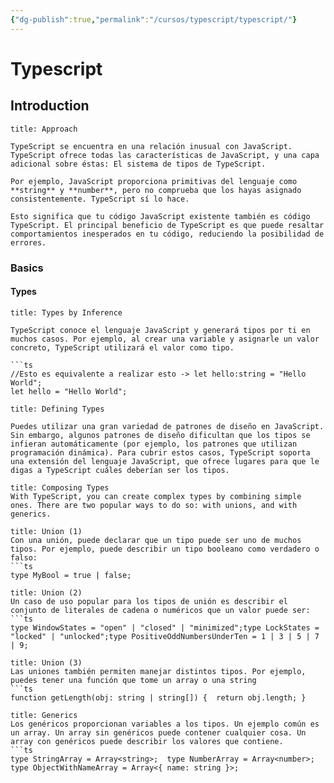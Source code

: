 ```yaml
---
{"dg-publish":true,"permalink":"/cursos/typescript/typescript/"}
---
```


# Typescript
## Introduction
```ad-summary
title: Approach

TypeScript se encuentra en una relación inusual con JavaScript. TypeScript ofrece todas las características de JavaScript, y una capa adicional sobre éstas: El sistema de tipos de TypeScript.

Por ejemplo, JavaScript proporciona primitivas del lenguaje como **string** y **number**, pero no comprueba que los hayas asignado consistentemente. TypeScript sí lo hace.

Esto significa que tu código JavaScript existente también es código TypeScript. El principal beneficio de TypeScript es que puede resaltar comportamientos inesperados en tu código, reduciendo la posibilidad de errores.

```
### Basics
#### Types
```ad-todo
title: Types by Inference

TypeScript conoce el lenguaje JavaScript y generará tipos por ti en muchos casos. Por ejemplo, al crear una variable y asignarle un valor concreto, TypeScript utilizará el valor como tipo.

```ts
//Esto es equivalente a realizar esto -> let hello:string = "Hello World";
let hello = "Hello World"; 
```
```ad-info
title: Defining Types

Puedes utilizar una gran variedad de patrones de diseño en JavaScript. Sin embargo, algunos patrones de diseño dificultan que los tipos se infieran automáticamente (por ejemplo, los patrones que utilizan programación dinámica). Para cubrir estos casos, TypeScript soporta una extensión del lenguaje JavaScript, que ofrece lugares para que le digas a TypeScript cuáles deberían ser los tipos.
```

```ad-info
title: Composing Types
With TypeScript, you can create complex types by combining simple ones. There are two popular ways to do so: with unions, and with generics.
```
```ad-example
title: Union (1)
Con una unión, puede declarar que un tipo puede ser uno de muchos tipos. Por ejemplo, puede describir un tipo booleano como verdadero o falso:
```ts
type MyBool = true | false;
```
```ad-example
title: Union (2)
Un caso de uso popular para los tipos de unión es describir el conjunto de literales de cadena o numéricos que un valor puede ser:
```ts
type WindowStates = "open" | "closed" | "minimized";type LockStates = "locked" | "unlocked";type PositiveOddNumbersUnderTen = 1 | 3 | 5 | 7 | 9;
```
```ad-example 
title: Union (3)
Las uniones también permiten manejar distintos tipos. Por ejemplo, puedes tener una función que tome un array o una string
```ts
function getLength(obj: string | string[]) {  return obj.length; }
```
```ad-example 
title: Generics
Los genéricos proporcionan variables a los tipos. Un ejemplo común es un array. Un array sin genéricos puede contener cualquier cosa. Un array con genéricos puede describir los valores que contiene.
```ts 
type StringArray = Array<string>;  type NumberArray = Array<number>;  
type ObjectWithNameArray = Array<{ name: string }>;
```

